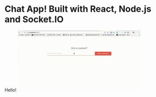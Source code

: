 Chat App! Built with React, Node.js and Socket.IO
=======================

Hello!
<img src="./public/chatapp.gif" width="400" height="200" />
